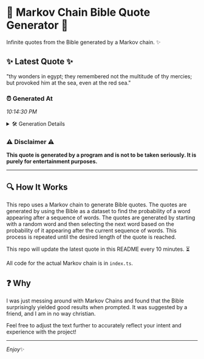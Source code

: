 # 📖 Markov Chain Bible Quote Generator 📖

Infinite quotes from the Bible generated by a Markov chain. ✨

## ✨ Latest Quote ✨
"thy wonders in egypt; they remembered not the multitude of thy mercies; but provoked him at the sea, even at the red sea."

### ⏰ Generated At
*10:14:30 PM*

<details>
    <summary>🛠️ Generation Details</summary>
    <p>
        <strong>🌱 Seed:</strong> thy<br>
        <strong>🔄 Iterations:</strong> 22<br>
        <strong>📜 Context History:</strong><br>[ thy ]: wonders<br>[ thy, wonders ]: in<br>[ thy, wonders, in ]: egypt;<br>[ thy, wonders, in, egypt; ]: they<br>[ thy, wonders, in, egypt;, they ]: remembered<br>[ thy, wonders, in, egypt;, they, remembered ]: not<br>[ wonders, in, egypt;, they, remembered, not ]: the<br>[ in, egypt;, they, remembered, not, the ]: multitude<br>[ egypt;, they, remembered, not, the, multitude ]: of<br>[ they, remembered, not, the, multitude, of ]: thy<br>[ remembered, not, the, multitude, of, thy ]: mercies;<br>[ not, the, multitude, of, thy, mercies; ]: but<br>[ the, multitude, of, thy, mercies;, but ]: provoked<br>[ multitude, of, thy, mercies;, but, provoked ]: him<br>[ of, thy, mercies;, but, provoked, him ]: at<br>[ thy, mercies;, but, provoked, him, at ]: the<br>[ mercies;, but, provoked, him, at, the ]: sea,<br>[ but, provoked, him, at, the, sea, ]: even<br>[ provoked, him, at, the, sea,, even ]: at<br>[ him, at, the, sea,, even, at ]: the<br>[ at, the, sea,, even, at, the ]: red<br>[ the, sea,, even, at, the, red ]: sea.<br>
    </p>
</details>

### ⚠️ Disclaimer ⚠️
**This quote is generated by a program and is not to be taken seriously. It is purely for entertainment purposes.**

---

## 🔍 How It Works

This repo uses a Markov chain to generate Bible quotes. The quotes are generated by using the Bible as a dataset to find the probability of a word appearing after a sequence of words. The quotes are generated by starting with a random word and then selecting the next word based on the probability of it appearing after the current sequence of words. This process is repeated until the desired length of the quote is reached.

This repo will update the latest quote in this README every 10 minutes. ⏳

All code for the actual Markov chain is in `index.ts`.

## ❓ Why

I was just messing around with Markov Chains and found that the Bible surprisingly yielded good results when prompted. 
It was suggested by a friend, and I am in no way christian.

Feel free to adjust the text further to accurately reflect your intent and experience with the project!

---

*Enjoy*✨
